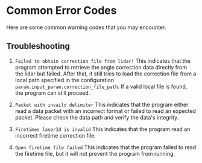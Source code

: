 # Common Error Codes
Here are some common warning codes that you may encounter.

##  Troubleshooting
1. `Failed to obtain correction file from lidar!`
   This indicates that the program attempted to retrieve the angle correction data directly from the lidar but failed. After that, it still tries to load the correction file from a local path specified in the configuration `param.input_param.correction_file_path`. If a valid local file is found, the program can still proceed.

2. `Packet with invaild delimiter`
   This indicates that the program either read a data packet with an incorrect format or failed to read an expected packet. Please check the data path and verify the data's integrity.

3. `Firetimes laserId is invalid`
   This indicates that the program read an incorrect firetime correction file.

4. `Open firetime file failed`
   This indicates that the program failed to read the firetime file, but it will not prevent the program from running.
